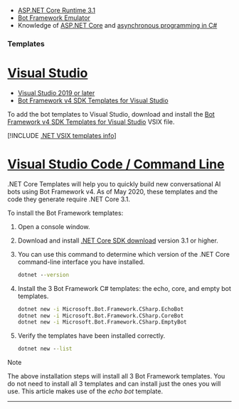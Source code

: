 <!-- Include under "Prerequisites" header in the files:
bot-builder-tutorial-create-basic-bot.md and bot-builder-dotnet-sdk-quickstart.md -->

- [ASP.NET Core Runtime 3.1](https://dotnet.microsoft.com/download)
- [Bot Framework Emulator](https://aka.ms/bot-framework-emulator-readme)
- Knowledge of [ASP.NET Core](https://docs.microsoft.com/aspnet/core/) and [asynchronous programming in C#](https://docs.microsoft.com/dotnet/csharp/programming-guide/concepts/async/index)

### Templates

# [Visual Studio](#tab/vs)

- [Visual Studio 2019 or later](https://www.visualstudio.com/downloads)
- [Bot Framework v4 SDK Templates for Visual Studio](https://aka.ms/bot-vsix)

To add the bot templates to Visual Studio, download and install the [Bot Framework v4 SDK Templates for Visual Studio](https://aka.ms/bot-vsix) VSIX file.

[!INCLUDE [.NET VSIX templates info](../../../includes/vsix-templates-versions.md)]

# [Visual Studio Code / Command Line](#tab/vc+cl)

.NET Core Templates will help you to quickly build new conversational AI bots using Bot Framework v4. As of May 2020, these templates and the code they generate require .NET Core 3.1.

To install the Bot Framework templates:

1. Open a console window.

1. Download and install [.NET Core SDK download](https://dotnet.microsoft.com/download) version 3.1 or higher.
1. You can use this command to determine which version of the .NET Core command-line interface you have installed.

   ```cmd
   dotnet --version
   ```

1. Install the 3 Bot Framework C# templates: the echo, core, and empty bot templates.

   ```cmd
   dotnet new -i Microsoft.Bot.Framework.CSharp.EchoBot
   dotnet new -i Microsoft.Bot.Framework.CSharp.CoreBot
   dotnet new -i Microsoft.Bot.Framework.CSharp.EmptyBot
   ```

1. Verify the templates have been installed correctly.

   ```cmd
   dotnet new --list
   ```

> [!NOTE]
> The above installation steps will install all 3 Bot Framework templates. You do not need to install all 3 templates and can install just the ones you will use. This article makes use of the _echo bot_ template.

---
